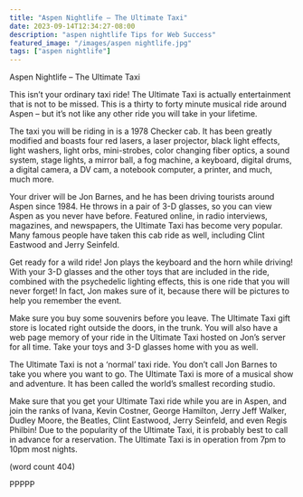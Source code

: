 ```yaml
---
title: "Aspen Nightlife – The Ultimate Taxi"
date: 2023-09-14T12:34:27-08:00
description: "aspen nightlife Tips for Web Success"
featured_image: "/images/aspen nightlife.jpg"
tags: ["aspen nightlife"]
---
```


Aspen Nightlife – The Ultimate Taxi

This isn’t your ordinary taxi ride! The Ultimate Taxi 
is actually entertainment that is not to be missed. 
This is a thirty to forty minute musical ride around 
Aspen – but it’s not like any other ride you will take 
in your lifetime.

The taxi you will be riding in is a 1978 Checker cab. 
It has been greatly modified and boasts four red 
lasers, a laser projector, black light effects, light 
washers, light orbs, mini-strobes, color changing fiber 
optics, a sound system, stage lights, a mirror ball, a 
fog machine, a keyboard, digital drums, a digital 
camera, a DV cam, a notebook computer, a printer, 
and much, much more. 

Your driver will be Jon Barnes, and he has been 
driving tourists around Aspen since 1984. He throws 
in a pair of 3-D glasses, so you can view Aspen as 
you never have before. Featured online, in radio 
interviews, magazines, and newspapers, the Ultimate 
Taxi has become very popular. Many famous people 
have taken this cab ride as well, including Clint 
Eastwood and Jerry Seinfeld. 

Get ready for a wild ride! Jon plays the keyboard 
and the horn while driving! With your 3-D glasses 
and the other toys that are included in the ride, 
combined with the psychedelic lighting effects, this 
is one ride that you will never forget! In fact, Jon 
makes sure of it, because there will be pictures to 
help you remember the event.

Make sure you buy some souvenirs before you leave. 
The Ultimate Taxi gift store is located right outside 
the doors, in the trunk. You will also have a web page 
memory of your ride in the Ultimate Taxi hosted on 
Jon’s server for all time. Take your toys and 3-D 
glasses home with you as well.

The Ultimate Taxi is not a ‘normal’ taxi ride. You 
don’t call Jon Barnes to take you where you want to 
go. The Ultimate Taxi is more of a musical show 
and adventure. It has been called the world’s 
smallest recording studio.

Make sure that you get your Ultimate Taxi ride while 
you are in Aspen, and join the ranks of Ivana, Kevin 
Costner, George Hamilton, Jerry Jeff Walker, Dudley 
Moore, the Beatles, Clint Eastwood, Jerry Seinfeld, 
and even Regis Philbin! Due to the popularity of the 
Ultimate Taxi, it is probably best to call in advance 
for a reservation. The Ultimate Taxi is in operation 
from 7pm to 10pm most nights.

(word count 404)

PPPPP






